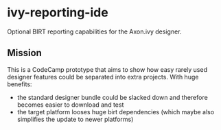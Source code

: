 # ivy-reporting-ide
Optional BIRT reporting capabilities for the Axon.ivy designer. 

## Mission
This is a CodeCamp prototype that aims to show how easy rarely used designer features could be separated into extra projects. With huge benefits: 
- the standard designer bundle could be slacked down and therefore becomes easier to download and test
- the target platform looses huge birt dependencies (which maybe also simplifies the update to newer platforms)


